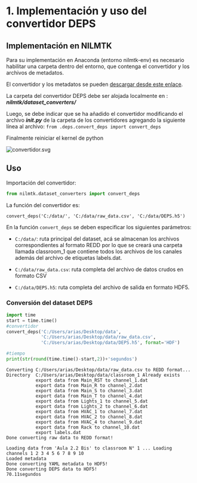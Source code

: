# 1. Implementación y uso del convertidor DEPS

## Implementación en NILMTK

Para su implementación en Anaconda (entorno nilmtk-env) es necesario habilitar una carpeta dentro del entorno, que contenga el convertidor y los archivos de metadatos.

El convertidor y los metadatos se pueden [descargar desde este enlace](https://downgit.github.io/#/home?url=https://github.com/AndresAriasSilva/DEPS_NILM_Dataset/tree/master/nilmtk_converter/deps).

La carpeta del convertidor DEPS debe ser alojada localmente en : ***nilmtk/dataset_converters/***

Luego, se debe indicar que se ha añadido el convertidor modificando el archivo ***__init__.py*** de la carpeta de los convertidores agregando la siguiente línea al archivo: `from .deps.convert_deps import convert_deps `

Finalmente reiniciar el kernel de python

![convertidor.svg](attachment:convertidor.svg)

## Uso

Importación del convertidor:


```python
from nilmtk.dataset_converters import convert_deps
```

La función del convertidor es:

`convert_deps('C:/data/', 'C:/data/raw_data.csv', 'C:/data/DEPS.h5')`

En la función `convert_deps` se deben especificar los siguientes parámetros:

- `C:/data/`: ruta principal del dataset, acá se almacenan los archivos correspondientes al formato REDD por lo que se creará una carpeta llamada classroom_1 que contiene todos los archivos de los canales además del archivo de etiquetas labels.dat.

- `C:/data/raw_data.csv`: ruta completa del archivo de datos crudos en formato CSV

- `C:/data/DEPS.h5`: ruta completa del archivo de salida en formato HDF5.

### Conversión del dataset DEPS


```python
import time
start = time.time()
#convertidor
convert_deps('C:/Users/arias/Desktop/data',
             'C:/Users/arias/Desktop/data/raw_data.csv',
             'C:/Users/arias/Desktop/data/DEPS.h5', format='HDF')

#tiempo
print(str(round(time.time()-start,2))+'segundos')
```

    Converting C:/Users/arias/Desktop/data/raw_data.csv to REDD format...
    Directory  C:/Users/arias/Desktop/data/classroom_1 Already exists
               export data from Main_RST to channel_1.dat
               export data from Main_R to channel_2.dat
               export data from Main_S to channel_3.dat
               export data from Main_T to channel_4.dat
               export data from Lights_1 to channel_5.dat
               export data from Lights_2 to channel_6.dat
               export data from HVAC_1 to channel_7.dat
               export data from HVAC_2 to channel_8.dat
               export data from HVAC_4 to channel_9.dat
               export data from Rack to channel_10.dat
               export labels.dat
    Done converting raw data to REDD format!
     
    Loading data from 'Aula 2.2 Bis' to classroom N° 1 ... Loading channels 1 2 3 4 5 6 7 8 9 10 
    Loaded metadata
    Done converting YAML metadata to HDF5!
    Done converting DEPS data to HDF5!
    70.11segundos
    
